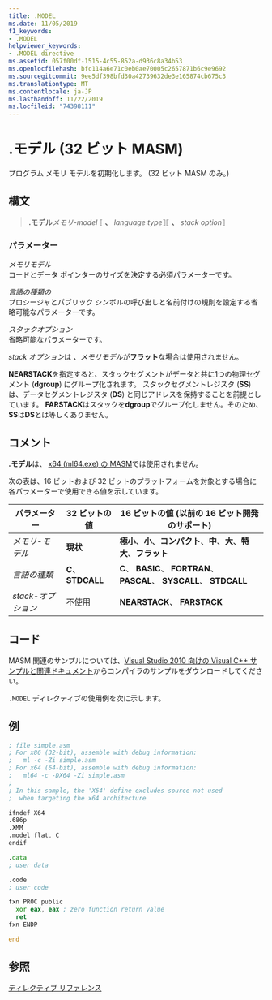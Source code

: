 ```yaml
---
title: .MODEL
ms.date: 11/05/2019
f1_keywords:
- .MODEL
helpviewer_keywords:
- .MODEL directive
ms.assetid: 057f00df-1515-4c55-852a-d936c8a34b53
ms.openlocfilehash: bfc114a6e71c0eb0ae70005c2657871b6c9e9692
ms.sourcegitcommit: 9ee5df398bfd30a42739632de3e165874cb675c3
ms.translationtype: MT
ms.contentlocale: ja-JP
ms.lasthandoff: 11/22/2019
ms.locfileid: "74398111"
---
```

# <a name="model-32-bit-masm"></a>.モデル (32 ビット MASM)

プログラム メモリ モデルを初期化します。 (32 ビット MASM のみ。)

## <a name="syntax"></a>構文

> **.モデル***メモリ-model* ⟦ __、__ *language type*⟧⟦ __、__ *stack option*⟧

### <a name="parameters"></a>パラメーター

*メモリモデル*\
コードとデータ ポインターのサイズを決定する必須パラメーターです。

*言語の種類の*\
プロシージャとパブリック シンボルの呼び出しと名前付けの規則を設定する省略可能なパラメーターです。

*スタックオプション*\
省略可能なパラメーターです。

*stack オプション*は *、メモリモデル*が**フラット**な場合は使用されません。

**NEARSTACK**を指定すると、スタックセグメントがデータと共に1つの物理セグメント (**dgroup**) にグループ化されます。 スタックセグメントレジスタ (**SS**) は、データセグメントレジスタ (**DS**) と同じアドレスを保持することを前提としています。 **FARSTACK**はスタックを**dgroup**でグループ化しません。そのため、 **SS**は**DS**とは等しくありません。

## <a name="remarks"></a>コメント

**.モデル**は、 [x64 (ml64.exe) の MASM](../../assembler/masm/masm-for-x64-ml64-exe.md)では使用されません。

次の表は、16 ビットおよび 32 ビットのプラットフォームを対象とする場合に各パラメーターで使用できる値を示しています。

|パラメーター|32 ビットの値|16 ビットの値 (以前の 16 ビット開発のサポート)|
|---------------|--------------------|----------------------------------------------------------------|
|*メモリ-モデル*|**現状**|**極小**、**小**、**コンパクト**、**中**、**大**、**特大**、**フラット**|
|*言語の種類*|**C**、 **STDCALL**|**C**、 **BASIC**、 **FORTRAN**、 **PASCAL**、 **SYSCALL**、 **STDCALL**|
|*stack-オプション*|不使用|**NEARSTACK**、 **FARSTACK**|

## <a name="code"></a>コード

MASM 関連のサンプルについては、[Visual Studio 2010 向けの Visual C++ サンプルと関連ドキュメント](https://go.microsoft.com/fwlink/p/?linkid=178749)からコンパイラのサンプルをダウンロードしてください。

`.MODEL` ディレクティブの使用例を次に示します。

## <a name="example"></a>例

```asm
; file simple.asm
; For x86 (32-bit), assemble with debug information:
;   ml -c -Zi simple.asm
; For x64 (64-bit), assemble with debug information:
;   ml64 -c -DX64 -Zi simple.asm
;
; In this sample, the 'X64' define excludes source not used
;  when targeting the x64 architecture

ifndef X64
.686p
.XMM
.model flat, C
endif

.data
; user data

.code
; user code

fxn PROC public
  xor eax, eax ; zero function return value
  ret
fxn ENDP

end
```

## <a name="see-also"></a>参照

[ディレクティブ リファレンス](../../assembler/masm/directives-reference.md)
